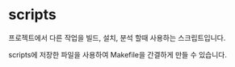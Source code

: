 # scripts

프로젝트에서 다른 작업을 빌드, 설치, 분석 할때 사용하는 스크립트입니다.

scripts에 저장한 파일을 사용하여 Makefile을 간결하게 만들 수 있습니다.